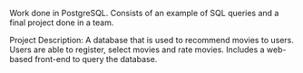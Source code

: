 <p>Work done in PostgreSQL.
Consists of an example of SQL queries and a final project done in a team. </p>
<p>Project Description: 
A database that is used to recommend movies to users. Users are able to register, select movies and rate movies. Includes a web-based front-end to query the database. 
</p>
